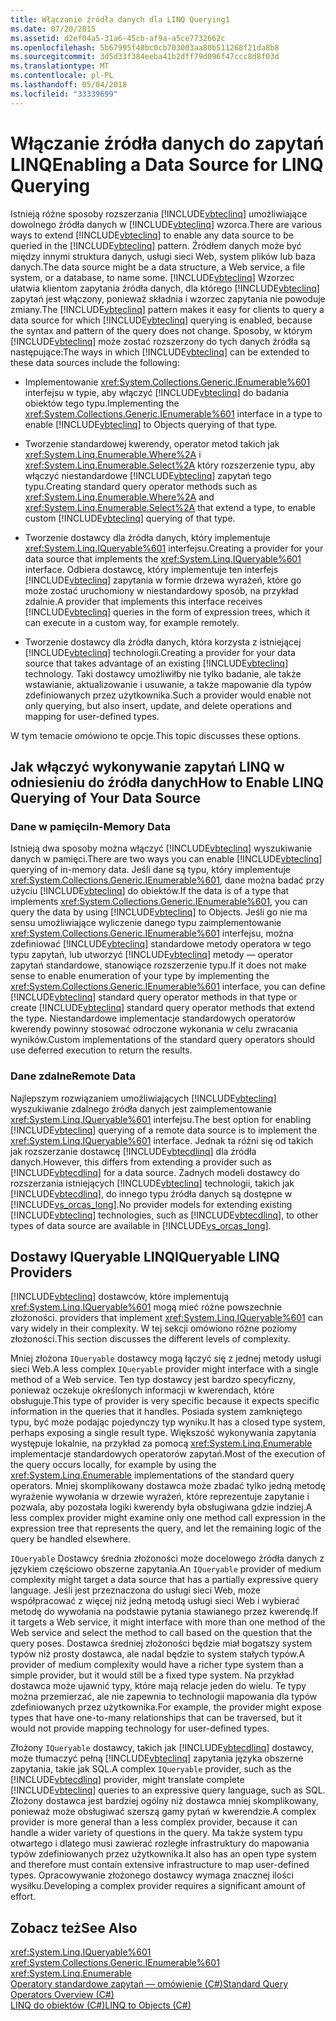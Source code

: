 ```yaml
---
title: Włączanie źródła danych dla LINQ Querying1
ms.date: 07/20/2015
ms.assetid: d2ef04a5-31a6-45cb-af9a-a5ce7732662c
ms.openlocfilehash: 5b67995f40bc0cb703003aa80b511268f21da8b8
ms.sourcegitcommit: 3d5d33f384eeba41b2dff79d096f47ccc8d8f03d
ms.translationtype: MT
ms.contentlocale: pl-PL
ms.lasthandoff: 05/04/2018
ms.locfileid: "33339699"
---
```

# <a name="enabling-a-data-source-for-linq-querying"></a><span data-ttu-id="136dc-102">Włączanie źródła danych do zapytań LINQ</span><span class="sxs-lookup"><span data-stu-id="136dc-102">Enabling a Data Source for LINQ Querying</span></span>
<span data-ttu-id="136dc-103">Istnieją różne sposoby rozszerzania [!INCLUDE[vbteclinq](~/includes/vbteclinq-md.md)] umożliwiające dowolnego źródła danych w [!INCLUDE[vbteclinq](~/includes/vbteclinq-md.md)] wzorca.</span><span class="sxs-lookup"><span data-stu-id="136dc-103">There are various ways to extend [!INCLUDE[vbteclinq](~/includes/vbteclinq-md.md)] to enable any data source to be queried in the [!INCLUDE[vbteclinq](~/includes/vbteclinq-md.md)] pattern.</span></span> <span data-ttu-id="136dc-104">Źródłem danych może być między innymi struktura danych, usługi sieci Web, system plików lub baza danych.</span><span class="sxs-lookup"><span data-stu-id="136dc-104">The data source might be a data structure, a Web service, a file system, or a database, to name some.</span></span> <span data-ttu-id="136dc-105">[!INCLUDE[vbteclinq](~/includes/vbteclinq-md.md)] Wzorzec ułatwia klientom zapytania źródła danych, dla którego [!INCLUDE[vbteclinq](~/includes/vbteclinq-md.md)] zapytań jest włączony, ponieważ składnia i wzorzec zapytania nie powoduje zmiany.</span><span class="sxs-lookup"><span data-stu-id="136dc-105">The [!INCLUDE[vbteclinq](~/includes/vbteclinq-md.md)] pattern makes it easy for clients to query a data source for which [!INCLUDE[vbteclinq](~/includes/vbteclinq-md.md)] querying is enabled, because the syntax and pattern of the query does not change.</span></span> <span data-ttu-id="136dc-106">Sposoby, w którym [!INCLUDE[vbteclinq](~/includes/vbteclinq-md.md)] może zostać rozszerzony do tych danych źródła są następujące:</span><span class="sxs-lookup"><span data-stu-id="136dc-106">The ways in which [!INCLUDE[vbteclinq](~/includes/vbteclinq-md.md)] can be extended to these data sources include the following:</span></span>  
  
-   <span data-ttu-id="136dc-107">Implementowanie <xref:System.Collections.Generic.IEnumerable%601> interfejsu w typie, aby włączyć [!INCLUDE[vbteclinq](~/includes/vbteclinq-md.md)] do badania obiektów tego typu.</span><span class="sxs-lookup"><span data-stu-id="136dc-107">Implementing the <xref:System.Collections.Generic.IEnumerable%601> interface in a type to enable [!INCLUDE[vbteclinq](~/includes/vbteclinq-md.md)] to Objects querying of that type.</span></span>  
  
-   <span data-ttu-id="136dc-108">Tworzenie standardowej kwerendy, operator metod takich jak <xref:System.Linq.Enumerable.Where%2A> i <xref:System.Linq.Enumerable.Select%2A> który rozszerzenie typu, aby włączyć niestandardowe [!INCLUDE[vbteclinq](~/includes/vbteclinq-md.md)] zapytań tego typu.</span><span class="sxs-lookup"><span data-stu-id="136dc-108">Creating standard query operator methods such as <xref:System.Linq.Enumerable.Where%2A> and <xref:System.Linq.Enumerable.Select%2A> that extend a type, to enable custom [!INCLUDE[vbteclinq](~/includes/vbteclinq-md.md)] querying of that type.</span></span>  
  
-   <span data-ttu-id="136dc-109">Tworzenie dostawcy dla źródła danych, który implementuje <xref:System.Linq.IQueryable%601> interfejsu.</span><span class="sxs-lookup"><span data-stu-id="136dc-109">Creating a provider for your data source that implements the <xref:System.Linq.IQueryable%601> interface.</span></span> <span data-ttu-id="136dc-110">Odbiera dostawcę, który implementuje ten interfejs [!INCLUDE[vbteclinq](~/includes/vbteclinq-md.md)] zapytania w formie drzewa wyrażeń, które go może zostać uruchomiony w niestandardowy sposób, na przykład zdalnie.</span><span class="sxs-lookup"><span data-stu-id="136dc-110">A provider that implements this interface receives [!INCLUDE[vbteclinq](~/includes/vbteclinq-md.md)] queries in the form of expression trees, which it can execute in a custom way, for example remotely.</span></span>  
  
-   <span data-ttu-id="136dc-111">Tworzenie dostawcy dla źródła danych, która korzysta z istniejącej [!INCLUDE[vbteclinq](~/includes/vbteclinq-md.md)] technologii.</span><span class="sxs-lookup"><span data-stu-id="136dc-111">Creating a provider for your data source that takes advantage of an existing [!INCLUDE[vbteclinq](~/includes/vbteclinq-md.md)] technology.</span></span> <span data-ttu-id="136dc-112">Taki dostawcy umożliwiłby nie tylko badanie, ale także wstawianie, aktualizowanie i usuwanie, a także mapowanie dla typów zdefiniowanych przez użytkownika.</span><span class="sxs-lookup"><span data-stu-id="136dc-112">Such a provider would enable not only querying, but also insert, update, and delete operations and mapping for user-defined types.</span></span>  
  
 <span data-ttu-id="136dc-113">W tym temacie omówiono te opcje.</span><span class="sxs-lookup"><span data-stu-id="136dc-113">This topic discusses these options.</span></span>  
  
## <a name="how-to-enable-linq-querying-of-your-data-source"></a><span data-ttu-id="136dc-114">Jak włączyć wykonywanie zapytań LINQ w odniesieniu do źródła danych</span><span class="sxs-lookup"><span data-stu-id="136dc-114">How to Enable LINQ Querying of Your Data Source</span></span>  
  
### <a name="in-memory-data"></a><span data-ttu-id="136dc-115">Dane w pamięci</span><span class="sxs-lookup"><span data-stu-id="136dc-115">In-Memory Data</span></span>  
 <span data-ttu-id="136dc-116">Istnieją dwa sposoby można włączyć [!INCLUDE[vbteclinq](~/includes/vbteclinq-md.md)] wyszukiwanie danych w pamięci.</span><span class="sxs-lookup"><span data-stu-id="136dc-116">There are two ways you can enable [!INCLUDE[vbteclinq](~/includes/vbteclinq-md.md)] querying of in-memory data.</span></span> <span data-ttu-id="136dc-117">Jeśli dane są typu, który implementuje <xref:System.Collections.Generic.IEnumerable%601>, dane można badać przy użyciu [!INCLUDE[vbteclinq](~/includes/vbteclinq-md.md)] do obiektów.</span><span class="sxs-lookup"><span data-stu-id="136dc-117">If the data is of a type that implements <xref:System.Collections.Generic.IEnumerable%601>, you can query the data by using [!INCLUDE[vbteclinq](~/includes/vbteclinq-md.md)] to Objects.</span></span> <span data-ttu-id="136dc-118">Jeśli go nie ma sensu umożliwiające wyliczenie danego typu zaimplementowanie <xref:System.Collections.Generic.IEnumerable%601> interfejsu, można zdefiniować [!INCLUDE[vbteclinq](~/includes/vbteclinq-md.md)] standardowe metody operatora w tego typu zapytań, lub utworzyć [!INCLUDE[vbteclinq](~/includes/vbteclinq-md.md)] metody — operator zapytań standardowe, stanowiące rozszerzenie typu.</span><span class="sxs-lookup"><span data-stu-id="136dc-118">If it does not make sense to enable enumeration of your type by implementing the <xref:System.Collections.Generic.IEnumerable%601> interface, you can define [!INCLUDE[vbteclinq](~/includes/vbteclinq-md.md)] standard query operator methods in that type or create [!INCLUDE[vbteclinq](~/includes/vbteclinq-md.md)] standard query operator methods that extend the type.</span></span> <span data-ttu-id="136dc-119">Niestandardowe implementacje standardowych operatorów kwerendy powinny stosować odroczone wykonania w celu zwracania wyników.</span><span class="sxs-lookup"><span data-stu-id="136dc-119">Custom implementations of the standard query operators should use deferred execution to return the results.</span></span>  
  
### <a name="remote-data"></a><span data-ttu-id="136dc-120">Dane zdalne</span><span class="sxs-lookup"><span data-stu-id="136dc-120">Remote Data</span></span>  
 <span data-ttu-id="136dc-121">Najlepszym rozwiązaniem umożliwiających [!INCLUDE[vbteclinq](~/includes/vbteclinq-md.md)] wyszukiwanie zdalnego źródła danych jest zaimplementowanie <xref:System.Linq.IQueryable%601> interfejsu.</span><span class="sxs-lookup"><span data-stu-id="136dc-121">The best option for enabling [!INCLUDE[vbteclinq](~/includes/vbteclinq-md.md)] querying of a remote data source is to implement the <xref:System.Linq.IQueryable%601> interface.</span></span> <span data-ttu-id="136dc-122">Jednak ta różni się od takich jak rozszerzanie dostawcę [!INCLUDE[vbtecdlinq](~/includes/vbtecdlinq-md.md)] dla źródła danych.</span><span class="sxs-lookup"><span data-stu-id="136dc-122">However, this differs from extending a provider such as [!INCLUDE[vbtecdlinq](~/includes/vbtecdlinq-md.md)] for a data source.</span></span> <span data-ttu-id="136dc-123">Żadnych modeli dostawcy do rozszerzania istniejących [!INCLUDE[vbteclinq](~/includes/vbteclinq-md.md)] technologii, takich jak [!INCLUDE[vbtecdlinq](~/includes/vbtecdlinq-md.md)], do innego typu źródła danych są dostępne w [!INCLUDE[vs_orcas_long](~/includes/vs-orcas-long-md.md)].</span><span class="sxs-lookup"><span data-stu-id="136dc-123">No provider models for extending existing [!INCLUDE[vbteclinq](~/includes/vbteclinq-md.md)] technologies, such as [!INCLUDE[vbtecdlinq](~/includes/vbtecdlinq-md.md)], to other types of data source are available in [!INCLUDE[vs_orcas_long](~/includes/vs-orcas-long-md.md)].</span></span>  
  
## <a name="iqueryable-linq-providers"></a><span data-ttu-id="136dc-124">Dostawy IQueryable LINQ</span><span class="sxs-lookup"><span data-stu-id="136dc-124">IQueryable LINQ Providers</span></span>  
 [!INCLUDE[vbteclinq](~/includes/vbteclinq-md.md)]<span data-ttu-id="136dc-125"> dostawców, które implementują <xref:System.Linq.IQueryable%601> mogą mieć różne powszechnie złożoności.</span><span class="sxs-lookup"><span data-stu-id="136dc-125"> providers that implement <xref:System.Linq.IQueryable%601> can vary widely in their complexity.</span></span> <span data-ttu-id="136dc-126">W tej sekcji omówiono różne poziomy złożoności.</span><span class="sxs-lookup"><span data-stu-id="136dc-126">This section discusses the different levels of complexity.</span></span>  
  
 <span data-ttu-id="136dc-127">Mniej złożona `IQueryable` dostawcy mogą łączyć się z jednej metody usługi sieci Web.</span><span class="sxs-lookup"><span data-stu-id="136dc-127">A less complex `IQueryable` provider might interface with a single method of a Web service.</span></span> <span data-ttu-id="136dc-128">Ten typ dostawcy jest bardzo specyficzny, ponieważ oczekuje określonych informacji w kwerendach, które obsługuje.</span><span class="sxs-lookup"><span data-stu-id="136dc-128">This type of provider is very specific because it expects specific information in the queries that it handles.</span></span> <span data-ttu-id="136dc-129">Posiada system zamkniętego typu, być może podając pojedynczy typ wyniku.</span><span class="sxs-lookup"><span data-stu-id="136dc-129">It has a closed type system, perhaps exposing a single result type.</span></span> <span data-ttu-id="136dc-130">Większość wykonywania zapytania występuje lokalnie, na przykład za pomocą <xref:System.Linq.Enumerable> implementacje standardowych operatorów zapytań.</span><span class="sxs-lookup"><span data-stu-id="136dc-130">Most of the execution of the query occurs locally, for example by using the <xref:System.Linq.Enumerable> implementations of the standard query operators.</span></span> <span data-ttu-id="136dc-131">Mniej skomplikowany dostawca może zbadać tylko jedną metodę wyrażenie wywołania w drzewie wyrażeń, które reprezentuje zapytanie i pozwala, aby pozostała logiki kwerendy była obsługiwana gdzie indziej.</span><span class="sxs-lookup"><span data-stu-id="136dc-131">A less complex provider might examine only one method call expression in the expression tree that represents the query, and let the remaining logic of the query be handled elsewhere.</span></span>  
  
 <span data-ttu-id="136dc-132">`IQueryable` Dostawcy średnia złożoności może docelowego źródła danych z językiem częściowo obszerne zapytania.</span><span class="sxs-lookup"><span data-stu-id="136dc-132">An `IQueryable` provider of medium complexity might target a data source that has a partially expressive query language.</span></span> <span data-ttu-id="136dc-133">Jeśli jest przeznaczona do usługi sieci Web, może współpracować z więcej niż jedną metodą usługi sieci Web i wybierać metodę do wywołania na podstawie pytania stawianego przez kwerendę.</span><span class="sxs-lookup"><span data-stu-id="136dc-133">If it targets a Web service, it might interface with more than one method of the Web service and select the method to call based on the question that the query poses.</span></span> <span data-ttu-id="136dc-134">Dostawca średniej złożoności będzie miał bogatszy system typów niż prosty dostawca, ale nadal będzie to system stałych typów.</span><span class="sxs-lookup"><span data-stu-id="136dc-134">A provider of medium complexity would have a richer type system than a simple provider, but it would still be a fixed type system.</span></span> <span data-ttu-id="136dc-135">Na przykład dostawca może ujawnić typy, które mają relacje jeden do wielu. Te typy można przemierzać, ale nie zapewnia to technologii mapowania dla typów zdefiniowanych przez użytkownika.</span><span class="sxs-lookup"><span data-stu-id="136dc-135">For example, the provider might expose types that have one-to-many relationships that can be traversed, but it would not provide mapping technology for user-defined types.</span></span>  
  
 <span data-ttu-id="136dc-136">Złożony `IQueryable` dostawcy, takich jak [!INCLUDE[vbtecdlinq](~/includes/vbtecdlinq-md.md)] dostawcy, może tłumaczyć pełną [!INCLUDE[vbteclinq](~/includes/vbteclinq-md.md)] zapytania języka obszerne zapytania, takie jak SQL.</span><span class="sxs-lookup"><span data-stu-id="136dc-136">A complex `IQueryable` provider, such as the [!INCLUDE[vbtecdlinq](~/includes/vbtecdlinq-md.md)] provider, might translate complete [!INCLUDE[vbteclinq](~/includes/vbteclinq-md.md)] queries to an expressive query language, such as SQL.</span></span> <span data-ttu-id="136dc-137">Złożony dostawca jest bardziej ogólny niż dostawca mniej skomplikowany, ponieważ może obsługiwać szerszą gamy pytań w kwerendzie.</span><span class="sxs-lookup"><span data-stu-id="136dc-137">A complex provider is more general than a less complex provider, because it can handle a wider variety of questions in the query.</span></span> <span data-ttu-id="136dc-138">Ma także system typu otwartego i dlatego musi zawierać rozległe infrastruktury do mapowania typów zdefiniowanych przez użytkownika.</span><span class="sxs-lookup"><span data-stu-id="136dc-138">It also has an open type system and therefore must contain extensive infrastructure to map user-defined types.</span></span> <span data-ttu-id="136dc-139">Opracowywanie złożonego dostawcy wymaga znacznej ilości wysiłku.</span><span class="sxs-lookup"><span data-stu-id="136dc-139">Developing a complex provider requires a significant amount of effort.</span></span>  
  
## <a name="see-also"></a><span data-ttu-id="136dc-140">Zobacz też</span><span class="sxs-lookup"><span data-stu-id="136dc-140">See Also</span></span>  
 <xref:System.Linq.IQueryable%601>  
 <xref:System.Collections.Generic.IEnumerable%601>  
 <xref:System.Linq.Enumerable>  
 [<span data-ttu-id="136dc-141">Operatory standardowe zapytań — omówienie (C#)</span><span class="sxs-lookup"><span data-stu-id="136dc-141">Standard Query Operators Overview (C#)</span></span>](../../../../csharp/programming-guide/concepts/linq/standard-query-operators-overview.md)  
 [<span data-ttu-id="136dc-142">LINQ do obiektów (C#)</span><span class="sxs-lookup"><span data-stu-id="136dc-142">LINQ to Objects (C#)</span></span>](../../../../csharp/programming-guide/concepts/linq/linq-to-objects.md)
